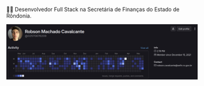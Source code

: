 👨‍💻 Desenvolvedor Full Stack na Secretária de Finanças do Estado de Rôndonia.

![Devices Mockup](/assets/images/2025-05-23_14-19.png)